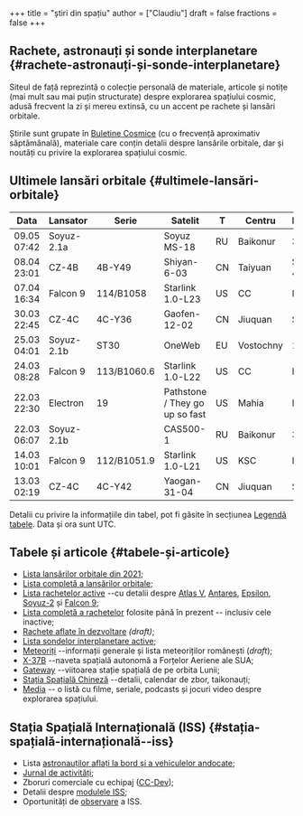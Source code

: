 +++
title = "știri din spațiu"
author = ["Claudiu"]
draft = false
fractions = false
+++

## Rachete, astronauți și sonde interplanetare {#rachete-astronauți-și-sonde-interplanetare}

Siteul de față reprezintă o colecție personală de materiale, articole și notițe (mai mult sau mai puțin structurate) despre explorarea spațiului cosmic, adusă frecvent la zi și mereu extinsă, cu un accent pe rachete și lansări orbitale.

Știrile sunt grupate în [Buletine Cosmice](/bul) (cu o frecvență aproximativ săptămânală), materiale care conțin detalii despre lansările orbitale, dar și noutăți cu privire la explorarea spațiului cosmic.


## Ultimele lansări orbitale {#ultimele-lansări-orbitale}

| Data        | Lansator   | Serie       | Satelit                        | T  | Centru    | Rampă  | R. | Bul             |
|-------------|------------|-------------|--------------------------------|----|-----------|--------|----|-----------------|
| 09.05 07:42 | Soyuz-2.1a |             | Soyuz MS-18                    | RU | Baikonur  | 31/6   | S  | [112](/bul/112) |
| 08.04 23:01 | CZ-4B      | 4B-Y49      | Shiyan-6-03                    | CN | Taiyuan   | SLC-40 | S  | [112](/bul/112) |
| 07.04 16:34 | Falcon 9   | 114/B1058   | Starlink 1.0-L23               | US | CC        | LC40   | S  | [112](/bul/112) |
| 30.03 22:45 | CZ-4C      | 4C-Y36      | Gaofen-12-02                   | CN | Jiuquan   | SLS-2  | S  | [112](/bul/112) |
| 25.03 04:01 | Soyuz-2.1b | ST30        | OneWeb                         | EU | Vostochny | 1S     | S  | [111](/bul/111) |
| 24.03 08:28 | Falcon 9   | 113/B1060.6 | Starlink 1.0-L22               | US | CC        | LC40   | S  | [111](/bul/111) |
| 22.03 22:30 | Electron   | 19          | Pathstone / They go up so fast | US | Mahia     | LC1    | S  | [111](/bul/111) |
| 22.03 06:07 | Soyuz-2.1b |             | CAS500-1                       | RU | Baikonur  | 31/6   | S  | [111](/bul/111) |
| 14.03 10:01 | Falcon 9   | 112/B1051.9 | Starlink 1.0-L21               | US | KSC       | LC39A  | S  | [110](/bul/110) |
| 13.03 02:19 | CZ-4C      | 4C-Y42      | Yaogan-31-04                   | CN | Jiuquan   | SLS-2  | S  | [110](/bul/110) |

Detalii cu privire la informațiile din tabel, pot fi găsite în secțiunea [Legendă tabele](/t/legenda_tabele). Data și ora sunt UTC.


## Tabele și articole {#tabele-și-articole}

-   [Lista lansărilor orbitale din 2021](/t/l2021);
-   [Lista completă a lansărilor orbitale](/t/lansari);
-   [Lista rachetelor active](/r/rachete_active) --cu detalii despre [Atlas V](/r/atlasv), [Antares](/r/antares), [Epsilon](/r/epsilon), [Soyuz-2](/r/soyuz-2) și [Falcon 9](/r/falcon9);
-   [Lista completă a rachetelor](/r/rachete) folosite până în prezent -- inclusiv cele inactive;
-   [Rachete aflate în dezvoltare](/r/viitor) _(draft)_;
-   [Lista sondelor interplanetare active](/m/sonde);
-   [Meteoriți](/m/meteoriti) --informații generale și lista meteoriților românești (_draft_);
-   [X-37B](/m/x37b) --naveta spațială autonomă a Forțelor Aeriene ale SUA;
-   [Gateway](/m/gateway) --viitoarea stație spațială de pe orbita Lunii;
-   [Stația Spațială Chineză](/m/css) --detalii, calendar de zbor, taikonauți;
-   [Media](/m/media) -- o listă cu filme, seriale, podcasts și jocuri video despre explorarea spațiului.


## Stația Spațială Internațională (ISS) {#stația-spațială-internațională--iss}

-   Lista [astronauților aflați la bord și a vehiculelor andocate](/iss/iss/);
-   [Jurnal de activități](/iss/jurnal);
-   Zboruri comerciale cu echipaj ([CC-Dev](/iss/ccdev));
-   Detalii despre [modulele ISS](/iss/module);
-   Oportunități de [observare](https://www.heavens-above.com/PassSummary.aspx?satid=25544&lat=46.7712&lng=23.6236&loc=Cluj-Napoca&alt=0&tz=EET) a ISS.